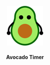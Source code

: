<div align="center">
  <a href="https://github.com/GrayB712/AvocadoTimer">
    <img src="CuteAvocadoLowRes.png" alt="Logo" width="100" height="108">
  </a>

  <h4 align="center"><b>Avocado Timer</b></h4>
